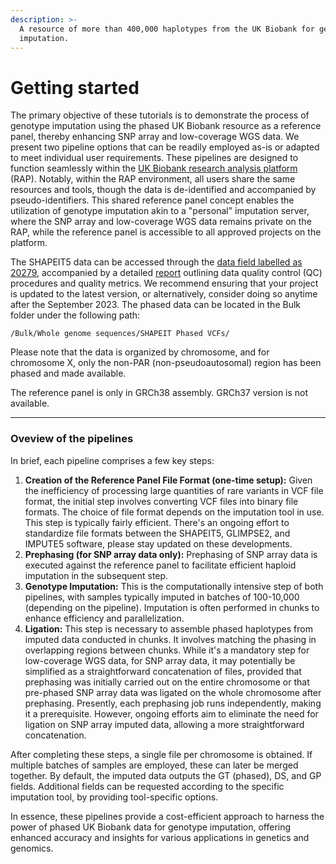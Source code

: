```yaml
---
description: >-
  A resource of more than 400,000 haplotypes from the UK Biobank for genotype
  imputation.
---
```


# Getting started

The primary objective of these tutorials is to demonstrate the process of genotype imputation using the phased UK Biobank resource as a reference panel, thereby enhancing SNP array and low-coverage WGS data. We present two pipeline options that can be readily employed as-is or adapted to meet individual user requirements. These pipelines are designed to function seamlessly within the [UK Biobank research analysis platform](https://ukbiobank.dnanexus.com/l) (RAP). Notably, within the RAP environment, all users share the same resources and tools, though the data is de-identified and accompanied by pseudo-identifiers. This shared reference panel concept enables the utilization of genotype imputation akin to a "personal" imputation server, where the SNP array and low-coverage WGS data remains private on the RAP, while the reference panel is accessible to all approved projects on the platform.

The SHAPEIT5 data can be accessed through the [data field labelled as 20279](https://biobank.ndph.ox.ac.uk/ukb/field.cgi?id=20279), accompanied by a detailed [report](https://biobank.ndph.ox.ac.uk/ukb/refer.cgi?id=1910) outlining data quality control (QC) procedures and quality metrics. We recommend ensuring that your project is updated to the latest version, or alternatively, consider doing so anytime after the September 2023. The phased data can be located in the Bulk folder under the following path:

`/Bulk/Whole genome sequences/SHAPEIT Phased VCFs/`

Please note that the data is organized by chromosome, and for chromosome X, only the non-PAR (non-pseudoautosomal) region has been phased and made available.

The reference panel is only in GRCh38 assembly. GRCh37 version is not available.

***

### Oveview of the pipelines

In brief, each pipeline comprises a few key steps:

1. **Creation of the Reference Panel File Format (one-time setup):** Given the inefficiency of processing large quantities of rare variants in VCF file format, the initial step involves converting VCF files into binary file formats. The choice of file format depends on the imputation tool in use. This step is typically fairly efficient. There's an ongoing effort to standardize file formats between the SHAPEIT5, GLIMPSE2, and IMPUTE5 software, please stay updated on these developments.
2. **Prephasing (for SNP array data only):** Prephasing of SNP array data is executed against the reference panel to facilitate efficient haploid imputation in the subsequent step.
3. **Genotype Imputation:** This is the computationally intensive step of both pipelines, with samples typically imputed in batches of 100-10,000 (depending on the pipeline). Imputation is often performed in chunks to enhance efficiency and parallelization.
4. **Ligation:** This step is necessary to assemble phased haplotypes from imputed data conducted in chunks. It involves matching the phasing in overlapping regions between chunks. While it's a mandatory step for low-coverage WGS data, for SNP array data, it may potentially be simplified as a straightforward concatenation of files, provided that prephasing was initially carried out on the entire chromosome or that pre-phased SNP array data was ligated on the whole chromosome after prephasing. Presently, each prephasing job runs independently, making it a prerequisite. However, ongoing efforts aim to eliminate the need for ligation on SNP array imputed data, allowing a more straightforward concatenation.

After completing these steps, a single file per chromosome is obtained. If multiple batches of samples are employed, these can later be merged together. By default, the imputed data outputs the GT (phased), DS, and GP fields. Additional fields can be requested according to the specific imputation tool, by providing tool-specific options.

In essence, these pipelines provide a cost-efficient approach to harness the power of phased UK Biobank data for genotype imputation, offering enhanced accuracy and insights for various applications in genetics and genomics.
